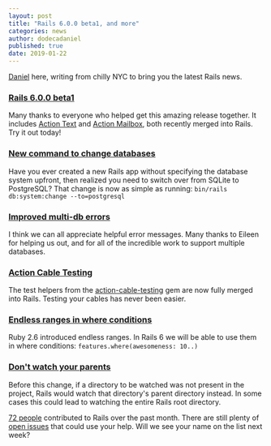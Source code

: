 ```yaml
---
layout: post
title: "Rails 6.0.0 beta1, and more"
categories: news
author: dodecadaniel
published: true
date: 2019-01-22
---
```


[Daniel](https://twitter.com/dodecadaniel) here, writing from chilly NYC to bring you the latest Rails news.

### [Rails 6.0.0 beta1](https://rubyonrails.org/2019/1/18/Rails-6-0-Action-Mailbox-Action-Text-Multiple-DBs-Parallel-Testing)

Many thanks to everyone who helped get this amazing release together. It includes [Action Text](https://github.com/rails/rails/pull/34873) and [Action Mailbox](https://github.com/rails/rails/pull/34786), both recently merged into Rails. Try it out today!

### [New command to change databases](https://github.com/rails/rails/pull/34832)

Have you ever created a new Rails app without specifying the database system upfront, then realized you need to switch over from SQLite to PostgreSQL? That change is now as simple as running: `bin/rails db:system:change --to=postgresql`

### [Improved multi-db errors](https://github.com/rails/rails/pull/34753)

I think we can all appreciate helpful error messages. Many thanks to Eileen for helping us out, and for all of the incredible work to support multiple databases.

### [Action Cable Testing](https://github.com/rails/rails/pull/34845)

The test helpers from the [action-cable-testing](https://github.com/palkan/action-cable-testing) gem are now fully merged into Rails. Testing your cables has never been easier.

### [Endless ranges in where conditions](https://github.com/rails/rails/pull/34906)

Ruby 2.6 introduced endless ranges. In Rails 6 we will be able to use them in where conditions: `features.where(awesomeness: 10..)`

### [Don't watch your parents](https://github.com/rails/rails/pull/33822)

Before this change, if a directory to be watched was not present in the project, Rails would watch that directory's parent directory instead. In some cases this could lead to watching the entire Rails root directory.

[72 people](https://contributors.rubyonrails.org/contributors/in-time-window/20181215-20190121) contributed to Rails over the past month. There are still plenty of [open issues](https://github.com/rails/rails/issues) that could use your help. Will we see your name on the list next week?[  
](https://github.com/rails/rails/issues)  

